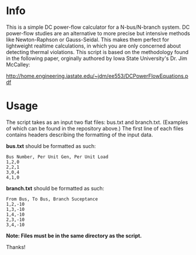 # Info

This is a simple DC power-flow calculator for a N-bus/N-branch system. DC power-flow studies are an alternative to more precise but intensive methods like Newton-Raphson or Gauss-Seidal. This makes them perfect for lightweight realtime calculations, in which you are only concerned about detecting thermal violations. This script is based on the methodology found in the following paper, orginally authored by Iowa State University's Dr. Jim McCalley:

http://home.engineering.iastate.edu/~jdm/ee553/DCPowerFlowEquations.pdf

# Usage

The script takes as an input two flat files: bus.txt and branch.txt. (Examples of which can be found in the repository above.) The first line of each files contains headers describing the formatting of the input data. 

**bus.txt** should be formatted as such:

```
Bus Number, Per Unit Gen, Per Unit Load
1,2,0
2,2,1
3,0,4
4,1,0
```

**branch.txt** should be formatted as such:

```
From Bus, To Bus, Branch Suceptance
1,2,-10
1,3,-10
1,4,-10
2,3,-10
3,4,-10
```

**Note: Files must be in the same directory as the script.**

Thanks!
